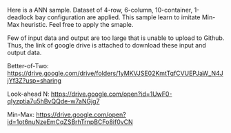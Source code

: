Here is a ANN sample. Dataset of 4-row, 6-column, 10-container, 1-deadlock bay configuration are applied. This sample learn to imitate Min-Max heuristic. Feel free to apply the smaple. 

Few of input data and output are too large that is unable to upload to Github. Thus, the link of google drive is attached to download these input and output data.

Better-of-Two:
https://drive.google.com/drive/folders/1yMKVJSE02KmtTqfCVUEPJaW_N4JjYf3Z?usp=sharing

Look-ahead N:
https://drive.google.com/open?id=1UwF0-qIyzptia7u5hBvQQde-w7aNGjg7

Min-Max:
https://drive.google.com/open?id=1ot6nuNzeEmCqZSBrhTrnpBCFo8if0vCN
